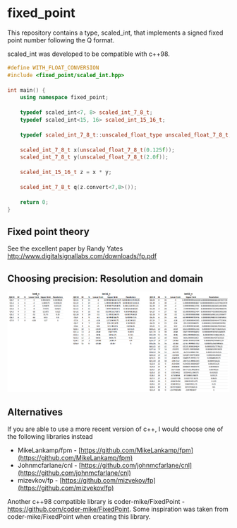 # fixed_point

This repository contains a type, scaled_int, that implements a signed fixed point number following the Q format.

scaled_int was developed to be compatible with c++98.

```c++
#define WITH_FLOAT_CONVERSION
#include <fixed_point/scaled_int.hpp>

int main() {
	using namespace fixed_point;

	typedef scaled_int<7, 8> scaled_int_7_8_t;
	typedef scaled_int<15, 16> scaled_int_15_16_t;

	typedef scaled_int_7_8_t::unscaled_float_type unscaled_float_7_8_t;

	scaled_int_7_8_t x(unscaled_float_7_8_t(0.125f));
	scaled_int_7_8_t y(unscaled_float_7_8_t(2.0f));

	scaled_int_15_16_t z = x * y;

	scaled_int_7_8_t q(z.convert<7,8>());

	return 0;
}
```
## Fixed point theory
See the excellent paper by Randy Yates http://www.digitalsignallabs.com/downloads/fp.pdf


## Choosing precision: Resolution and domain
![](img/resolution_range.png)

## Alternatives
If you are able to use a more recent version of c++, I would choose one of the following libraries instead

 - MikeLankamp/fpm - [https://github.com/MikeLankamp/fpm](https://github.com/MikeLankamp/fpm)
 - Johnmcfarlane/cnl - [https://github.com/johnmcfarlane/cnl](https://github.com/johnmcfarlane/cnl)
 - mizevkov/fp - [https://github.com/mizvekov/fp](https://github.com/mizvekov/fp)

Another c++98 compatible library is coder-mike/FixedPoint - https://github.com/coder-mike/FixedPoint. Some inspiration was taken from coder-mike/FixedPoint when creating this library.
